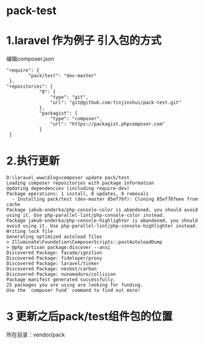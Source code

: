 # pack-test

# 1.laravel 作为例子 引入包的方式

编辑composer.json

    
    "require": {
            "pack/test": "dev-master"
     },
    "repositories": {
                "0": {
                    "type": "git",
                    "url": "git@github.com:Yinjinshui/pack-test.git"
                },
                "packagist": {
                    "type": "composer",
                    "url": "https://packagist.phpcomposer.com"
                }
     }




# 2.执行更新


    D:\laravel_www\blog>composer update pack/test
    Loading composer repositories with package information                                               Updating dependencies (including require-dev)
    Package operations: 1 install, 0 updates, 0 removals
      - Installing pack/test (dev-master 85ef76f): Cloning 85ef76feee from cache
    Package jakub-onderka/php-console-color is abandoned, you should avoid using it. Use php-parallel-lint/php-console-color instead.
    Package jakub-onderka/php-console-highlighter is abandoned, you should avoid using it. Use php-parallel-lint/php-console-highlighter instead.
    Writing lock file
    Generating optimized autoload files
    > Illuminate\Foundation\ComposerScripts::postAutoloadDump
    > @php artisan package:discover --ansi
    Discovered Package: facade/ignition
    Discovered Package: fideloper/proxy
    Discovered Package: laravel/tinker
    Discovered Package: nesbot/carbon
    Discovered Package: nunomaduro/collision
    Package manifest generated successfully.
    25 packages you are using are looking for funding.
    Use the `composer fund` command to find out more!
    

# 3 更新之后pack/test组件包的位置

 所在目录：vendor/pack